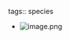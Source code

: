 tags:: species
- ![image.png](https://peach-geographical-bat-397.mypinata.cloud/ipfs/QmUmrmh6RVSxiDND1VLjZ6Nz89cALEFvnkGj9GoKNPvDqX)